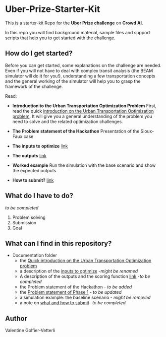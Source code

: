 # Uber-Prize-Starter-Kit

This is a starter-kit Repo for the **Uber Prize challenge** on **Crowd AI**. 

In this repo you will find background material, sample files and support scripts that help you to get started with the challenge.

## How do I get started?

Before you can get started, some explanations on the challenge are needed. Even if you will not have to deal with complex transit analysis (the BEAM simulator will do it for you!), understanding a few transportation concepts and the general working of the simulator will help you to grasp the framework of the challenge. 

Read:
  * **Introduction to the Urban Transportation Optimization Problem** First, read the quick [introduction on the Urban Transportation Optimization problem](https://github.com/vgolfier/Uber-Prize-Starter-Kit-/blob/master/docs/Introduction_transportation_problem.md). It will give you a general understanding of the problem you need to solve and the related optimization challenges. 

  * **The Problem statement of the Hackathon** Presentation of the Sioux-Faux case
  
  * **The inputs to optimize** [link](https://github.com/vgolfier/Uber-Prize-Starter-Kit-/blob/master/docs/Technical-starter-kit.md)
  
  * **The outputs** [link](https://github.com/vgolfier/Uber-Prize-Starter-Kit-/blob/master/docs/Understanding%20the%20outputs%20and%20the%20scoring%20function)
  
  * **Worked example** Run the simulation with the base scenario and show the expected outputs
  
  * **How to submit?** [link](https://github.com/vgolfier/Uber-Prize-Starter-Kit-/blob/master/docs/What_and_how_to_submit)
  

## What do I have to do?
*to be completed*
1. Problem solving
2. Submission
3. Goal

## What can I find in this repository?

* Documentation folder 
  * the [Quick introduction on the Urban Transportation Optimization problem](https://github.com/vgolfier/Uber-Prize-Starter-Kit-/blob/master/docs/Introduction_transportation_problem.md)
  * a description of the [inputs to optimize](https://github.com/vgolfier/Uber-Prize-Starter-Kit-/blob/master/docs/Technical-starter-kit.md) -*might be renamed*
  * A description of the outputs and the scoring function [link](https://github.com/vgolfier/Uber-Prize-Starter-Kit-/blob/master/docs/Understanding%20the%20outputs%20and%20the%20scoring%20function) -*to be completed*
  * the Problem statement of the Hackathon - *to be added*
  * the [Problem statement of Phase 1](https://github.com/vgolfier/Uber-Prize-Starter-Kit-/blob/master/docs/Problem_statement_Phase%20I.pdf) - *to be updated*
  * a simulation example: the baseline scenario - *might be removed*
  * a note on [what and how to submit](https://github.com/vgolfier/Uber-Prize-Starter-Kit-/blob/master/docs/What_and_how_to_submit) -*to be completed*
 

## Author
  Valentine Golfier-Vetterli
